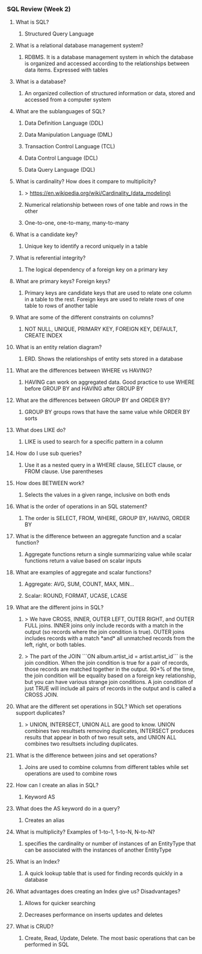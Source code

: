 ### SQL Review (Week 2)
1.  What is SQL?

    1.  Structured Query Language

2.  What is a relational database management system?

    1.  RDBMS. It is a database management system in which the database
        is organized and accessed according to the relationships between
        data items. Expressed with tables

3.  What is a database?

    1.  An organized collection of structured information or data,
        stored and accessed from a computer system

4.  What are the sublanguages of SQL?

    1.  Data Definition Language (DDL)

    2.  Data Manipulation Language (DML)

    3.  Transaction Control Language (TCL)

    4.  Data Control Language (DCL)

    5.  Data Query Language (DQL)

5.  What is cardinality? How does it compare to multiplicity?

    1.  \> <https://en.wikipedia.org/wiki/Cardinality_(data_modeling)>

    2.  Numerical relationship between rows of one table and rows in the
        other

    3.  One-to-one, one-to-many, many-to-many

6.  What is a candidate key?

    1.  Unique key to identify a record uniquely in a table

7.  What is referential integrity?

    1.  The logical dependency of a foreign key on a primary key

8.  What are primary keys? Foreign keys?

    1.  Primary keys are candidate keys that are used to relate one
        column in a table to the rest. Foreign keys are used to relate
        rows of one table to rows of another table

9.  What are some of the different constraints on columns?

    1.  NOT NULL, UNIQUE, PRIMARY KEY, FOREIGN KEY, DEFAULT, CREATE
        INDEX

10. What is an entity relation diagram?

    1.  ERD. Shows the relationships of entity sets stored in a database

11. What are the differences between WHERE vs HAVING?

    1.  HAVING can work on aggregated data. Good practice to use WHERE
        before GROUP BY and HAVING after GROUP BY

12. What are the differences between GROUP BY and ORDER BY?

    1.  GROUP BY groups rows that have the same value while ORDER BY
        sorts

13. What does LIKE do?

    1.  LIKE is used to search for a specific pattern in a column

14. How do I use sub queries?

    1.  Use it as a nested query in a WHERE clause, SELECT clause, or
        FROM clause. Use parentheses

15. How does BETWEEN work?

    1.  Selects the values in a given range, inclusive on both ends

16. What is the order of operations in an SQL statement?

    1.  The order is SELECT, FROM, WHERE, GROUP BY, HAVING, ORDER BY

17. What is the difference between an aggregate function and a scalar
    function?

    1.  Aggregate functions return a single summarizing value while
        scalar functions return a value based on scalar inputs

18. What are examples of aggregate and scalar functions?

    1.  Aggregate: AVG, SUM, COUNT, MAX, MIN…

    2.  Scalar: ROUND, FORMAT, UCASE, LCASE

19. What are the different joins in SQL?

    1.  \> We have CROSS, INNER, OUTER LEFT, OUTER RIGHT, and OUTER FULL
        joins. INNER joins only include records with a match in the
        output (so records where the join condition is true). OUTER
        joins includes records with a match \*and\* all unmatched
        records from the left, right, or both tables.

    2.  \> The part of the JOIN \`\`\`ON album.artist_id =
        artist.artist_id\`\`\` is the join condition. When the join
        condition is true for a pair of records, those records are
        matched together in the output. 90+% of the time, the join
        condition will be equality based on a foreign key relationship,
        but you can have various strange join conditions. A join
        condition of just TRUE will include all pairs of records in the
        output and is called a CROSS JOIN.

20. What are the different set operations in SQL? Which set operations
    support duplicates?

    1.  \> UNION, INTERSECT, UNION ALL are good to know. UNION combines
        two resultsets removing duplicates, INTERSECT produces results
        that appear in both of two result sets, and UNION ALL combines
        two resultsets including duplicates.

21. What is the difference between joins and set operations?

    1.  Joins are used to combine columns from different tables while
        set operations are used to combine rows

22. How can I create an alias in SQL?

    1.  Keyword AS

23. What does the AS keyword do in a query?

    1.  Creates an alias

24. What is multiplicity? Examples of 1-to-1, 1-to-N, N-to-N?

    1.  specifies the cardinality or number of instances of an
        EntityType that can be associated with the instances of another
        EntityType

25. What is an Index?

    1.  A quick lookup table that is used for finding records quickly in
        a database

26. What advantages does creating an Index give us? Disadvantages?

    1.  Allows for quicker searching

    2.  Decreases performance on inserts updates and deletes

27. What is CRUD?

    1.  Create, Read, Update, Delete. The most basic operations that can
        be performed in SQL
